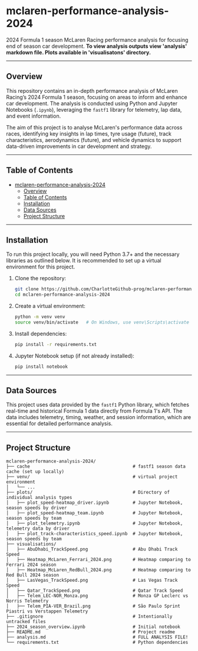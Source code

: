 # mclaren-performance-analysis-2024
2024 Formula 1 season McLaren Racing performance analysis for focusing end of season car development.
**To view analysis outputs view 'analysis' markdown file. Plots available in 'visualisatons' directory.**

---

## Overview

This repository contains an in-depth performance analysis of McLaren Racing’s 2024 Formula 1 season, focusing on areas to inform and enhance car development. The analysis is conducted using Python and Jupyter Notebooks (`.ipynb`), leveraging the `fastf1` library for telemetry, lap data, and event information.

The aim of this project is to analyse McLaren's performance data across races, identifying key insights in lap times, tyre usage (future), track characteristics, aerodynamics (future), and vehicle dynamics to support data-driven improvements in car development and strategy.

---

## Table of Contents

- [mclaren-performance-analysis-2024](#mclaren-performance-analysis-2024)
  - [Overview](#overview)
  - [Table of Contents](#table-of-contents)
  - [Installation](#installation)
  - [Data Sources](#data-sources)
  - [Project Structure](#project-structure)

---

## Installation

To run this project locally, you will need Python 3.7+ and the necessary libraries as outlined below. It is recommended to set up a virtual environment for this project.

1. Clone the repository:

    ```bash
    git clone https://github.com/CharlotteGithub-prog/mclaren-performance-analysis-2024.git
    cd mclaren-performance-analysis-2024
    ```

2. Create a virtual environment:

    ```bash
    python -m venv venv
    source venv/bin/activate   # On Windows, use venv\Scripts\activate
    ```

3. Install dependencies:

    ```bash
    pip install -r requirements.txt
    ```

4. Jupyter Notebook setup (if not already installed):

    ```bash
    pip install notebook
    ```

---

## Data Sources

This project uses data provided by the `fastf1` Python library, which fetches real-time and historical Formula 1 data directly from Formula 1's API. The data includes telemetry, timing, weather, and session information, which are essential for detailed performance analysis.

---

## Project Structure

```plaintext
mclaren-performance-analysis-2024/
├── cache                                       # fastf1 season data cache (set up locally)
├── venv/                                       # virtual project environment
│   └── ...
├── plots/                                      # Directory of individual analysis types
│   ├── plot_speed-heatmap_driver.ipynb         # Jupyter Notebook, season speeds by driver
│   ├── plot_speed-heatmap_team.ipynb           # Jupyter Notebook, season speeds by team
│   ├── plot_telemetry.ipynb                    # Jupyter Notebook, telemetry data by driver
│   ├── plot_track-characteristics_speed.ipynb  # Jupyter Notebook, season speeds by team
├── visualisations/                             
│   ├── AbuDhabi_TrackSpeed.png                 # Abu Dhabi Track Speed 
│   ├── Heatmap_McLaren_Ferrari_2024.png        # Heatmap comparing to Ferrari 2024 season
│   ├── Heatmap_McLaren_RedBull_2024.png        # Heatmap comparing to Red Bull 2024 season
│   ├── LasVegas_TrackSpeed.png                 # Las Vegas Track Speed 
│   ├── Qatar_TrackSpeed.png                    # Qatar Track Speed 
│   ├── Telem_LEC-NOR_Monza.png                 # Monza GP Leclerc vs Norris Telemetry
│   ├── Telem_PIA-VER_Brazil.png                # São Paulo Sprint Piastri vs Verstappen Telemetry
├── .gitignore                                  # Intentionally untracked files
├── 2024_season_overview.ipynb                  # Initial notebook
├── README.md                                   # Project readme
├── analysis.md                                 # FULL ANALYSIS FILE!
└── requirements.txt                            # Python dependencies 
